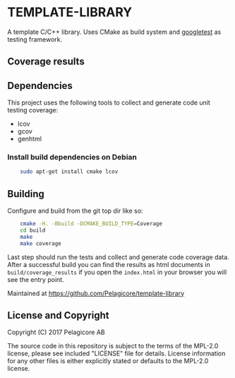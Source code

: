 TEMPLATE-LIBRARY
================
A template C/C++ library. Uses CMake as build system and
[googletest](https://github.com/google/googletest) as testing framework.

Coverage results
----------------
## Dependencies
This project uses the following tools to collect and generate code
unit testing coverage:
* lcov
* gcov
* genhtml

###  Install build dependencies on Debian

``` bash
    sudo apt-get install cmake lcov
```

Building
--------
Configure and build from the git top dir like so:

``` bash
    cmake -H. -Bbuild -DCMAKE_BUILD_TYPE=Coverage
    cd build
    make
    make coverage
```

Last step should run the tests and collect and generate code coverage data.
After a successful build you can find the results as html documents in
`build/coverage_results` if you open the `index.html` in your browser you will
see the entry point.

Maintained at https://github.com/Pelagicore/template-library

License and Copyright
---------------------
Copyright (C) 2017 Pelagicore AB

The source code in this repository is subject to the terms of the MPL-2.0 license, please see included "LICENSE" file for details.
License information for any other files is either explicitly stated or defaults to the MPL-2.0 license.
